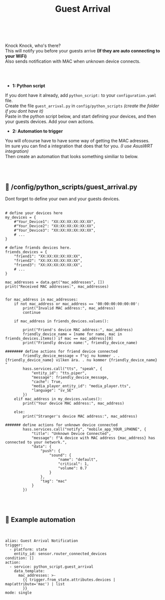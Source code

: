 
<h1 align="center">
<br>

__Guest Arrival__

</h1><br>
<br><br>

Knock Knock, who's there? <br>
This will notify you before your guests arrive __(If they are auto connecting to your WiFi)__ <br>
Also sends notification with MAC when unknown device connects. 

 
<br><br>



- **1: Python script** <br>

If you dont have it already, add `python_script:` to your `configuration.yaml` file. <br>
Create the file `guest_arrival.py` in `config/python_scripts` _(create the folder if you dont have it)_ <br>
Paste in the python script below, and start defining your devices, and then your guests devices.
Add your own actions.

- **2: Automation to trigger** <br>

You will ofcourse have to have some way of getting the MAC adresses.  <br>
Im sure you can find a integration that does that for you. _(I use AsusWRT integration)_ <br>
Then create an automation that looks something similiar to below. <br>

<br><br>




## 🦆 /config/python_scripts/guest_arrival.py <br>

Dont forget to define your own and your guests devices.  
<br>


```
# define your devices here
my_devices = {
    #"Your_Device1": "XX:XX:XX:XX:XX:XX",
    #"Your_Device2": "XX:XX:XX:XX:XX:XX",
    #"Your_Device3": "XX:XX:XX:XX:XX:XX",
    # ...
}

# define friends devices here.
friends_devices = {
    "friend1": "XX:XX:XX:XX:XX:XX",    
    "friend2": "XX:XX:XX:XX:XX:XX",   
    "friend3": "XX:XX:XX:XX:XX:XX",   
    # ...
}

mac_addresses = data.get("mac_addresses", [])
print("Received MAC addresses:", mac_addresses)


for mac_address in mac_addresses:
    if not mac_address or mac_address == '00:00:00:00:00:00':
        print("Invalid MAC address:", mac_address)
        continue

    if mac_address in friends_devices.values():

        print("Friend's device MAC address:", mac_address)
        friendly_device_name = [name for name, mac in friends_devices.items() if mac == mac_address][0]
        print("Friendly device name:", friendly_device_name)
        
######## define actions for friend device connected 
        friendly_device_message = f"oj nu kommer . . {friendly_device_name} vilken ära. . nu kommer {friendly_device_name} "
        hass.services.call("tts", "speak", {
            "entity_id": "tts.piper",
            "message": friendly_device_message,
            "cache": True,
            "media_player_entity_id": "media_player.tts",
            "language": "sv_SE"
        })
    elif mac_address in my_devices.values():
        print("Your device MAC address:", mac_address)

    else:
        print("Stranger's device MAC address:", mac_address)
        
####### define actions for unknown device connected 
        hass.services.call("notify", "mobile_app_YOUR_iPHONE", {
            "title": "Unknown Device Connected",
            "message": f"A device with MAC address {mac_address} has connected to your network.",
            "data": {
                "push": {
                    "sound": {
                        "name": "default",
                        "critical": 1,
                        "volume": 0.7
                    }
                },
                "tag": "mac"
            }
        })
```

<br><br>



## 🦆 Example automation <br>


<br>


```
alias: Guest Arrival Notification
trigger:
  - platform: state
    entity_id: sensor.router_connected_devices
condition: []
action:
  - service: python_script.guest_arrival
    data_template:
      mac_addresses: >-
        {{ trigger.from_state.attributes.devices | map(attribute='mac') | list
        }}
mode: single
```

<br><br>

